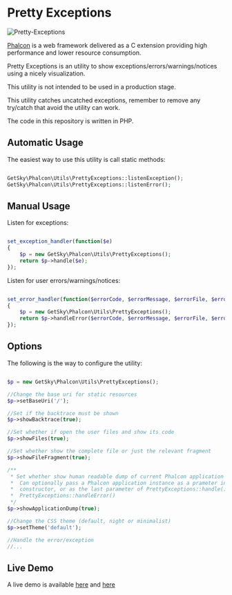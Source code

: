 # Pretty Exceptions

![Pretty-Exceptions](http://www.phalconphp.com/img/pretty.jpg)

[Phalcon](http://phalconphp.com) is a web framework delivered as a C extension providing high
performance and lower resource consumption.

Pretty Exceptions is an utility to show exceptions/errors/warnings/notices using a nicely visualization.

This utility is not intended to be used in a production stage.

This utility catches uncatched exceptions, remember to remove any try/catch that avoid the utility can work.

The code in this repository is written in PHP.

## Automatic Usage

The easiest way to use this utility is call static methods:

```php

GetSky\Phalcon\Utils\PrettyExceptions::listenException();
GetSky\Phalcon\Utils\PrettyExceptions::listenError();
```

## Manual Usage

Listen for exceptions:

```php

set_exception_handler(function($e)
{
	$p = new GetSky\Phalcon\Utils\PrettyExceptions();
	return $p->handle($e);
});

```

Listen for user errors/warnings/notices:

```php

set_error_handler(function($errorCode, $errorMessage, $errorFile, $errorLine)
{
	$p = new GetSky\Phalcon\Utils\PrettyExceptions();
	return $p->handleError($errorCode, $errorMessage, $errorFile, $errorLine);
});

```

## Options

The following is the way to configure the utility:

```php

$p = new GetSky\Phalcon\Utils\PrettyExceptions();

//Change the base uri for static resources
$p->setBaseUri('/');

//Set if the backtrace must be shown
$p->showBacktrace(true);

//Set whether if open the user files and show its code
$p->showFiles(true);

//Set whether show the complete file or just the relevant fragment
$p->showFileFragment(true);

/**
 * Set whether show human readable dump of current Phalcon application instance
 *  Can optionally pass a Phalcon application instance as a prameter in the
 *  constructor, or as the last parameter of PrettyExceptions::handle() and
 *  PrettyExceptions::handleError()
 */
$p->showApplicationDump(true);

//Change the CSS theme (default, night or minimalist)
$p->setTheme('default');

//Handle the error/exception
//...

```

## Live Demo

A live demo is available [here](http://test.phalconphp.com/exception.html) and [here](http://test.phalconphp.com/exception2.html)
